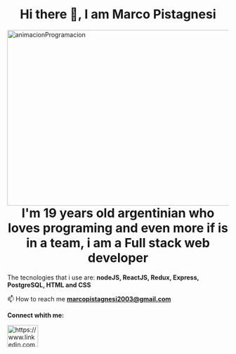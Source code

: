 <h1 align="center">Hi there 👋, I am Marco Pistagnesi</h1>

<img width="600" height="400" align="left" src="https://static.wixstatic.com/media/669128_ec1c7a78e9694aec8a07c2e48b292ae1~mv2.gif" alt="animacionProgramacion"/>
  
<h1 align="center">I'm 19 years old argentinian who loves programing and even more if is in a team, i am a Full stack web developer</h1>

The tecnologies that i use are: **nodeJS, ReactJS, Redux, Express, PostgreSQL, HTML and CSS**

📫 How to reach me **marcopistagnesi2003@gmail.com**

**Connect whith me:** 
<p>
<a href="https://linkedin.com/in/marco-pistagnesi-0a3993243/" target="_blank"><img align="center" src="https://cdn.jsdelivr.net/npm/simple-icons@3.0.1/icons/linkedin.svg" alt="https://www.linkedin.com/in/marco-pistagnesi-0a3993243/" height="50" width="70" /></a>
</p>
